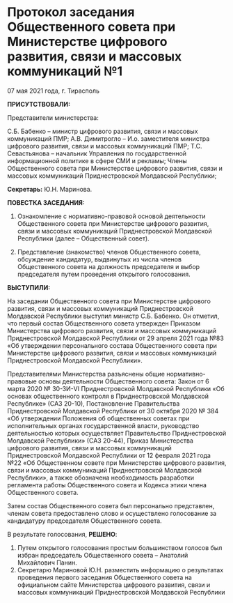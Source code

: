 # Протокол заседания Общественного совета при Министерстве цифрового развития, связи и массовых коммуникаций №1

07 мая 2021 года, г. Тирасполь

**ПРИСУТСТВОВАЛИ:**

Представители министерства:

С.Б. Бабенко – министр цифрового развития, связи и массовых коммуникаций ПМР;
А.В. Димитрогло – И.о. заместителя министра цифрового развития, связи и массовых коммуникаций ПМР;
Т.С. Севастьянова – начальник Управления по государственной информационной политике в сфере СМИ и рекламы;
Члены Общественного совета при Министерстве цифрового развития, связи и массовых коммуникаций Приднестровской Молдавской Республики;

**Секретарь:** Ю.Н. Маринова.

**ПОВЕСТКА ЗАСЕДАНИЯ:**

1. Ознакомление с нормативно-правовой основой деятельности Общественного совета при Министерстве цифрового развития, связи и массовых коммуникаций Приднестровской Молдавской Республики (далее – Общественный совет).

1. Представление (знакомство) членов Общественного совета, обсуждение кандидатур, выдвинутых из числа членов Общественного совета на должность председателя и выбор председателя путем проведения открытого голосования.

**ВЫСТУПИЛИ:**

На заседании Общественного совета при Министерстве цифрового развития, связи и массовых коммуникаций Приднестровской Молдавской Республики выступил министр С.Б. Бабенко. Он отметил, что первый состав Общественного совета утвержден Приказом Министерства цифрового развития, связи и массовых коммуникаций Приднестровской Молдавской Республики от 29 апреля 2021 года №83 «Об утверждении персонального состава Общественного совета при Министерстве цифрового развития, связи и массовых коммуникаций Приднестровской Молдавской Республики».

Представителями Министерства разъяснены общие нормативно-правовые основы деятельности Общественного совета: Закон от 6 марта 2020 № 30-ЗИ-VI Приднестровской Молдавской Республики «Об основах общественного контроля в Приднестровской Молдавской Республике» (САЗ 20-10), Постановление Правительства Приднестровской Молдавской Республики от 30 октября 2020 № 384 «Об утверждении Положения об общественных советах при исполнительных органах государственной власти, руководство деятельностью которых осуществляет Правительство Приднестровской Молдавской Республики» (САЗ 20-44), Приказ Министерства цифрового развития, связи и массовых коммуникаций Приднестровской Молдавской Республики от 12 февраля 2021 года №22 «Об Общественном совете при Министерстве цифрового развития, связи и массовых коммуникаций Приднестровской Молдавской Республики», а также обозначена необходимость разработки регламента работы Общественного совета и Кодекса этики члена Общественного совета.

Затем состав Общественного совета был персонально представлен, членам совета предоставлено слово и осуществлено голосование за кандидатуру председателя Общественного совета.

В результате голосования, **РЕШЕНО**:

1. Путем открытого голосования простым большинством голосов был избран председатель Общественного совета – Анатолий Михайлович Панин.
1. Секретарю Мариновой Ю.Н. разместить информацию о результатах проведения первого заседания Общественного совета на официальном сайте Министерства цифрового развития, связи и массовых коммуникаций Приднестровской Молдавской Республики